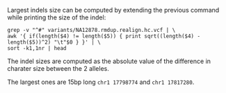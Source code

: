 Largest indels size can be computed by extending the previous command while printing the size of the indel:

```
grep -v "^#" variants/NA12878.rmdup.realign.hc.vcf | \
awk '{ if(length($4) != length($5)) { print sqrt((length($4) - length($5))^2) "\t"$0 } }' | \
sort -k1,1nr | head 
```

The indel sizes are computed as the absolute value of the difference in charater size between the 2 alleles.


The largest ones are 15bp long `chr1 17798774` and `chr1 17817280`. 




